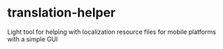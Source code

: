 # translation-helper
Light tool for helping with localization resource files for mobile platforms with a simple GUI
